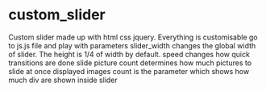 # custom_slider
Custom slider made up with html css jquery. Everything is customisable
go to js.js file and play with parameters
slider_width changes the global width of slider. The height is 1/4 of width by default.
speed changes how quick transitions are done 
slide picture count determines how much pictures to slide at once
displayed images count is the parameter which shows how much div are shown inside slider
